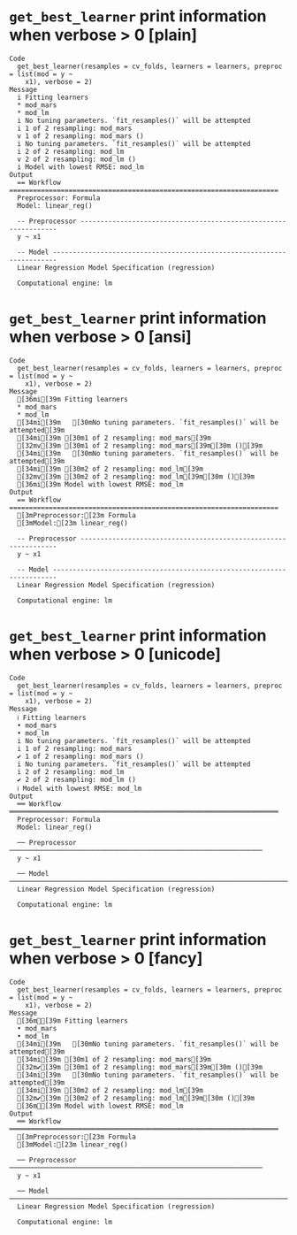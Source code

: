 # `get_best_learner` print information when verbose > 0 [plain]

    Code
      get_best_learner(resamples = cv_folds, learners = learners, preproc = list(mod = y ~
        x1), verbose = 2)
    Message
      i Fitting learners
      * mod_mars
      * mod_lm
      i	No tuning parameters. `fit_resamples()` will be attempted
      i 1 of 2 resampling: mod_mars
      v 1 of 2 resampling: mod_mars ()
      i	No tuning parameters. `fit_resamples()` will be attempted
      i 2 of 2 resampling: mod_lm
      v 2 of 2 resampling: mod_lm ()
      i Model with lowest RMSE: mod_lm
    Output
      == Workflow ====================================================================
      Preprocessor: Formula
      Model: linear_reg()
      
      -- Preprocessor ----------------------------------------------------------------
      y ~ x1
      
      -- Model -----------------------------------------------------------------------
      Linear Regression Model Specification (regression)
      
      Computational engine: lm 
      

# `get_best_learner` print information when verbose > 0 [ansi]

    Code
      get_best_learner(resamples = cv_folds, learners = learners, preproc = list(mod = y ~
        x1), verbose = 2)
    Message
      [36mi[39m Fitting learners
      * mod_mars
      * mod_lm
      [34mi[39m	[30mNo tuning parameters. `fit_resamples()` will be attempted[39m
      [34mi[39m [30m1 of 2 resampling: mod_mars[39m
      [32mv[39m [30m1 of 2 resampling: mod_mars[39m[30m ()[39m
      [34mi[39m	[30mNo tuning parameters. `fit_resamples()` will be attempted[39m
      [34mi[39m [30m2 of 2 resampling: mod_lm[39m
      [32mv[39m [30m2 of 2 resampling: mod_lm[39m[30m ()[39m
      [36mi[39m Model with lowest RMSE: mod_lm
    Output
      == Workflow ====================================================================
      [3mPreprocessor:[23m Formula
      [3mModel:[23m linear_reg()
      
      -- Preprocessor ----------------------------------------------------------------
      y ~ x1
      
      -- Model -----------------------------------------------------------------------
      Linear Regression Model Specification (regression)
      
      Computational engine: lm 
      

# `get_best_learner` print information when verbose > 0 [unicode]

    Code
      get_best_learner(resamples = cv_folds, learners = learners, preproc = list(mod = y ~
        x1), verbose = 2)
    Message
      ℹ Fitting learners
      • mod_mars
      • mod_lm
      i	No tuning parameters. `fit_resamples()` will be attempted
      i 1 of 2 resampling: mod_mars
      ✔ 1 of 2 resampling: mod_mars ()
      i	No tuning parameters. `fit_resamples()` will be attempted
      i 2 of 2 resampling: mod_lm
      ✔ 2 of 2 resampling: mod_lm ()
      ℹ Model with lowest RMSE: mod_lm
    Output
      ══ Workflow ════════════════════════════════════════════════════════════════════
      Preprocessor: Formula
      Model: linear_reg()
      
      ── Preprocessor ────────────────────────────────────────────────────────────────
      y ~ x1
      
      ── Model ───────────────────────────────────────────────────────────────────────
      Linear Regression Model Specification (regression)
      
      Computational engine: lm 
      

# `get_best_learner` print information when verbose > 0 [fancy]

    Code
      get_best_learner(resamples = cv_folds, learners = learners, preproc = list(mod = y ~
        x1), verbose = 2)
    Message
      [36mℹ[39m Fitting learners
      • mod_mars
      • mod_lm
      [34mi[39m	[30mNo tuning parameters. `fit_resamples()` will be attempted[39m
      [34mi[39m [30m1 of 2 resampling: mod_mars[39m
      [32m✔[39m [30m1 of 2 resampling: mod_mars[39m[30m ()[39m
      [34mi[39m	[30mNo tuning parameters. `fit_resamples()` will be attempted[39m
      [34mi[39m [30m2 of 2 resampling: mod_lm[39m
      [32m✔[39m [30m2 of 2 resampling: mod_lm[39m[30m ()[39m
      [36mℹ[39m Model with lowest RMSE: mod_lm
    Output
      ══ Workflow ════════════════════════════════════════════════════════════════════
      [3mPreprocessor:[23m Formula
      [3mModel:[23m linear_reg()
      
      ── Preprocessor ────────────────────────────────────────────────────────────────
      y ~ x1
      
      ── Model ───────────────────────────────────────────────────────────────────────
      Linear Regression Model Specification (regression)
      
      Computational engine: lm 
      

